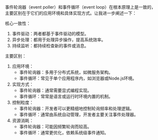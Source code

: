 事件轮询器（event poller）和事件循环（event loop）在根本原理上是一致的，主要区别在于它们的应用环境和具体实现方式。让我进一步阐述一下：

核心一致性：

1. 事件驱动：两者都基于事件驱动的模型。
2. 异步处理：都用于处理异步操作，提高系统效率。
3. 持续监听：都持续检查新的事件或消息。

主要区别：

1. 应用环境：
    - 事件轮询器：多用于分布式系统，如微服务架构。
    - 事件循环：常见于单个应用程序内，如浏览器或Node.js环境。
2. 实现方式：
    - 事件轮询器：通常需要显式编程实现。
    - 事件循环：常常是语言或运行时环境内置的机制。
3. 控制粒度：
    - 事件轮询器：开发者可以更精细地控制轮询频率和处理逻辑。
    - 事件循环：通常由系统自动管理，开发者主要关注事件处理器。
4. 资源消耗：
    - 事件轮询器：可能因频繁轮询而较高。
    - 事件循环：通常更优化，依赖系统级事件通知。